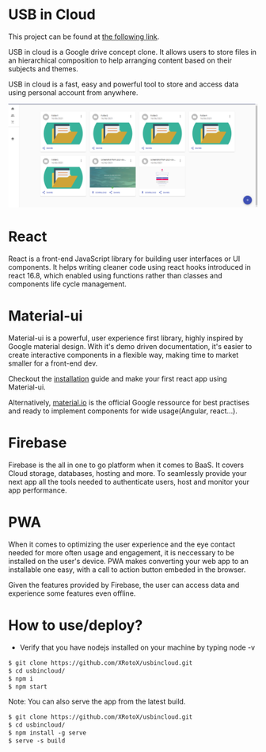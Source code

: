# USB in Cloud

This project can be found at [the following link](https://usb-in-cloud.web.app/).

USB in cloud is a Google drive concept clone. It allows users to store files in an hierarchical composition to help arranging content based on their subjects and themes.

USB in cloud is a fast, easy and powerful tool to store and access data using personal account from anywhere.

![USB in Cloud](https://raw.githubusercontent.com/XRotoX/usbincloud/main/screenshots/dashboard.png)


# React

React is a front-end JavaScript library for building user interfaces or UI components. It helps writing cleaner code using react hooks introduced in react 16.8, which enabled using functions rather than classes and components life cycle management.

# Material-ui

Material-ui is a powerful, user experience first library, highly inspired by Google material design. With it's demo driven documentation, it's easier to create interactive components in a flexible way, making time to market smaller for a front-end dev.

Checkout the [installation](https://material-ui.com/getting-started/installation/) guide and make your first react app using Material-ui.

Alternatively, [material.io](https://material.io/collections/get-started) is the official Google ressource for best practises and ready to implement components for wide usage(Angular, react...).

# Firebase

Firebase is the all in one to go platform when it comes to BaaS. It covers Cloud storage, databases, hosting and more. To seamlessly provide your next app all the tools needed to authenticate users, host and monitor your app performance.

# PWA

When it comes to optimizing the user experience and the eye contact needed for more often usage and engagement, it is neccessary to be installed on the user's device. PWA makes converting your web app to an installable one easy, with a call to action button embeded in the browser. 

Given the features provided by Firebase, the user can access data and experience some features even offline.

# How to use/deploy?

- Verify that you have nodejs installed on your machine by typing node -v 

```linux
$ git clone https://github.com/XRotoX/usbincloud.git
$ cd usbincloud/
$ npm i
$ npm start
```

Note: You can also serve the app from the latest build.

```linux
$ git clone https://github.com/XRotoX/usbincloud.git
$ cd usbincloud/
$ npm install -g serve
$ serve -s build
```



